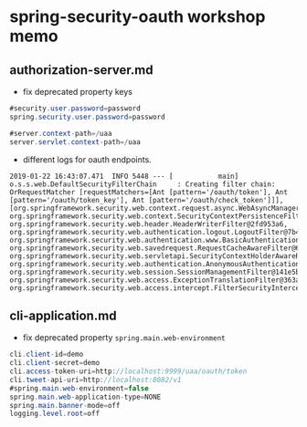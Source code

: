 # spring-security-oauth workshop memo

## authorization-server.md

* fix deprecated property keys


```java properties
#security.user.password=password
spring.security.user.password=password

#server.context-path=/uaa
server.servlet.context-path=/uaa
```

* different logs for oauth endpoints.

```Text
2019-01-22 16:43:07.471  INFO 5448 --- [           main] o.s.s.web.DefaultSecurityFilterChain     : Creating filter chain: OrRequestMatcher [requestMatchers=[Ant [pattern='/oauth/token'], Ant [pattern='/oauth/token_key'], Ant [pattern='/oauth/check_token']]], [org.springframework.security.web.context.request.async.WebAsyncManagerIntegrationFilter@1e097d59, org.springframework.security.web.context.SecurityContextPersistenceFilter@3abada5a, org.springframework.security.web.header.HeaderWriterFilter@2fd953a6, org.springframework.security.web.authentication.logout.LogoutFilter@7b420819, org.springframework.security.web.authentication.www.BasicAuthenticationFilter@1c33c17b, org.springframework.security.web.savedrequest.RequestCacheAwareFilter@61fe30, org.springframework.security.web.servletapi.SecurityContextHolderAwareRequestFilter@3adcc812, org.springframework.security.web.authentication.AnonymousAuthenticationFilter@673be18f, org.springframework.security.web.session.SessionManagementFilter@141e5bef, org.springframework.security.web.access.ExceptionTranslationFilter@363a52f, org.springframework.security.web.access.intercept.FilterSecurityInterceptor@4f0100a7]
```  

## cli-application.md

* fix deprecated property `spring.main.web-environment`

```java properties
cli.client-id=demo
cli.client-secret=demo
cli.access-token-uri=http://localhost:9999/uaa/oauth/token
cli.tweet-api-uri=http://localhost:8082/v1
#spring.main.web-environment=false
spring.main.web-application-type=NONE
spring.main.banner-mode=off
logging.level.root=off
```